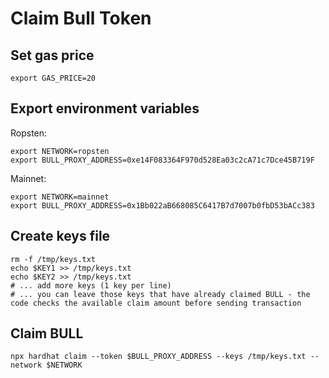 # Claim Bull Token

## Set gas price

`export GAS_PRICE=20`

## Export environment variables

Ropsten:

```
export NETWORK=ropsten
export BULL_PROXY_ADDRESS=0xe14F083364F970d528Ea03c2cA71c7Dce45B719F
```


Mainnet:

```
export NETWORK=mainnet
export BULL_PROXY_ADDRESS=0x1Bb022aB668085C6417B7d7007b0fbD53bACc383
```

## Create keys file

```
rm -f /tmp/keys.txt
echo $KEY1 >> /tmp/keys.txt
echo $KEY2 >> /tmp/keys.txt
# ... add more keys (1 key per line)
# ... you can leave those keys that have already claimed BULL - the code checks the available claim amount before sending transaction
```

## Claim BULL

`npx hardhat claim --token $BULL_PROXY_ADDRESS --keys /tmp/keys.txt --network $NETWORK`
